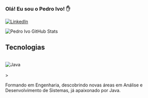 
### Olá! Eu sou o Pedro Ivo! ✋

[![LinkedIn](https://img.shields.io/badge/LinkedIn-0077B5?style=for-the-badge&logo=linkedin&logoColor=white)](https://www.linkedin.com/in/pedro-ivo-siqueira-rodrigues-66646a237/)

![Pedro Ivo GitHub Stats](https://github-readme-stats.vercel.app/api?username=pedroivosiqueira&show_icons=true&theme=dracula)

## Tecnologias
<div style="display: inline_block"><br/>
    <img align="center" alt="Java" src="https://img.shields.io/badge/Java-ED8B00?style=for-the-badge&logo=openjdk&logoColor=white" />

</div><br/>>

Formando em Engenharia, descobrindo novas áreas em Análise e Desenvolvimento de Sistemas, já apaixonado por Java.
